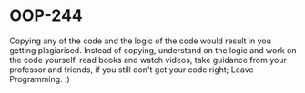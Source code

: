 # OOP-244

Copying any of the code and the logic of the code would result in you getting plagiarised.
Instead of copying, understand on the logic and work on the code yourself.
read books and watch videos, take guidance from your professor and friends,
if you still don't get your code right;
Leave Programming.
 :)
